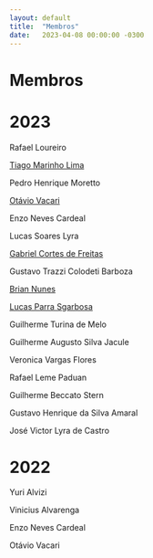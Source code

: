 ```yaml
---
layout: default
title:  "Membros"
date:   2023-04-08 00:00:00 -0300
---
```


# Membros

# 2023

Rafael Loureiro

[Tiago Marinho Lima](tiagomarinho.html)

Pedro Henrique Moretto

[Otávio Vacari](otavio)

Enzo Neves Cardeal

Lucas Soares Lyra

[Gabriel Cortes de Freitas](gabrielfreitas.html)

Gustavo Trazzi Colodeti Barboza

[Brian Nunes](brianunes.html)

[Lucas Parra Sgarbosa](lucasparra)

Guilherme Turina de Melo

Guilherme Augusto Silva Jacule

Veronica Vargas Flores 

Rafael Leme Paduan

Guilherme Beccato Stern

Gustavo Henrique da Silva Amaral

José Victor Lyra de Castro

# 2022

Yuri Alvizi

Vinicius Alvarenga

Enzo Neves Cardeal

Otávio Vacari
